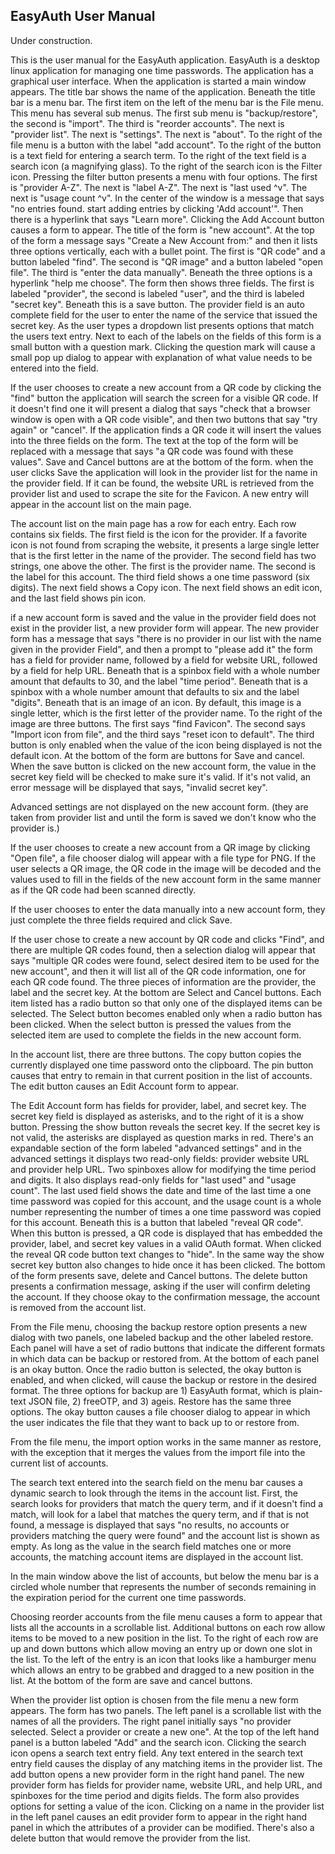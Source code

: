 ## EasyAuth User Manual

Under construction.

This is the user manual for the EasyAuth application. 
EasyAuth is a desktop linux application for managing one time passwords. 
The application has a graphical user interface. 
When the application is started a main window appears. 
The title bar shows the name of the application. 
Beneath the title bar is a menu bar. 
The first item on the left of the menu bar is the File menu. 
This menu has several sub menus. 
The first sub menu is "backup/restore", the second is "import". 
The third is "reorder accounts". 
The next is "provider list". 
The next is "settings". 
The next is "about". 
To the right of the file menu is a button with the label "add account". 
To the right of the button is a text field for entering a search term. 
To the right of the text field is a search icon (a magnifying glass). 
To the right of the search icon is the Filter icon. 
Pressing the filter button presents a menu with four options. 
The first is "provider A-Z". 
The next is "label A-Z". 
The next is "last used ^v". 
The next is "usage count ^v". 
In the center of the window is a message that says "no entries found. 
start adding entries by clicking 'Add account'". 
Then there is a hyperlink that says "Learn more". 
Clicking the Add Account button causes a form to appear. 
The title of the form is "new account". 
At the top of the form a message says "Create a New Account from:" and then it lists three options vertically, each with a bullet point. 
The first is "QR code" and a button labeled "find". 
The second is "QR image" and a button labeled "open file". 
The third is "enter the data manually". 
Beneath the three options is a hyperlink "help me choose". 
 The form then shows three fields. 
The first is labeled "provider", the second is labeled "user", and the third is labeled "secret key". 
Beneath this is a save button. 
The provider field is an auto complete field for the user to enter  the name of the service that issued the secret key. 
As the user types a dropdown list presents options that match the users text entry. 
 Next to each of the labels on the fields of this form is a small button with a question mark. 
Clicking the question mark will cause a small pop up dialog to appear with explanation of what value needs to be entered into the field. 


If the user chooses to create a new account from a QR code by clicking the "find" button the application will search the screen for a visible QR code. 
If it doesn't find one it will present a dialog that says "check that a browser window is open with a QR code visible", and then two buttons that say "try again" or "cancel". 
If the application finds a QR code it will insert the values into the three fields on the form. 
The text at the top of the form will be replaced with a message that says "a QR code was found with these values". 
Save and Cancel buttons are at the bottom of the form. 
when the user clicks Save the application will look in the provider list for the name in the provider field. 
If it can be found, the website URL is retrieved from the provider list and used to scrape the site for the Favicon. 
A new entry will appear in the account list on the main page. 


The account list on the main page has a row for each entry. 
Each row contains six fields. 
The first field is the icon for the provider. 
If a favorite icon is not found from scraping the website, it presents a large single letter that is the first letter in the name of the provider. 
The second field has two strings, one above the other. 
The first is the provider name. 
The second is the label for this account. 
The third field shows a one time password (six digits). 
The next field shows a Copy icon. 
The next field shows an edit icon, and the last field shows pin icon. 


if a new account form is saved and the value in the provider field does not exist in the provider list, a new provider form will appear. 
The new provider form has a message that says "there is no provider in our list with the name given in the provider Field", and then a prompt to "please add it" the form has a field for provider name, followed by a field for website URL, followed by a field for help URL. 
Beneath that is a spinbox field with a whole number amount that defaults to 30, and the label "time period". 
Beneath that is a spinbox with a whole number amount that defaults to six and the label "digits". 
Beneath that is an image of an icon. 
By default, this image is a single letter, which is the first letter of the provider name. 
To the right of the image are three buttons. 
The first says "find Favicon". 
The second says "Import icon from file", and the third says "reset icon to default". 
The third button is only enabled when the value of the icon being displayed is not the default icon. 
At the bottom of the form are buttons for Save and cancel. 
 When the save button is clicked on the new account form, the value in the secret key field will be checked to make sure it's valid. 
If it's not valid, an error message will be displayed that says, "invalid secret key".


Advanced settings are not displayed on the new account form. 
 (they are taken from provider list and until the form is saved we don't know who the provider is.) 

If the user chooses to create a new account from a QR image by clicking "Open file", a file chooser dialog will appear with a file type for PNG. 
If the user selects a QR image, the QR code in the image will be decoded and the values used to fill in the fields of the new account form in the same manner as if the QR code had been scanned directly. 


If the user chooses to enter the data manually into a new account form, they just complete the three fields required and click Save.

If the user chose to create a new account by QR code and clicks "Find", and there are multiple QR codes found, then a selection dialog will appear that says "multiple QR codes were found, select desired item to be used for the new account", and then it will list all of the QR code information, one for each QR code found. 
The three pieces of information are the provider, the label and the secret key. 
 At the bottom are Select and Cancel buttons. 
Each item listed has a radio button so that only one of the displayed items can be selected. 
The Select button becomes enabled only when a radio button has been clicked. 
When the select button is pressed the values from the selected item are used to complete the fields in the new account form. 


In the account list, there are three buttons. 
The copy button copies the currently displayed one time password onto the clipboard. 
The pin button causes that entry to remain in that current position in the list of accounts. 
The edit button causes an Edit Account form to appear. 


The Edit Account form has fields for provider, label, and secret key. 
The secret key field is displayed as asterisks, and to the right of it is a show button. 
Pressing the show button reveals the secret key. 
 If the secret key is not valid, the asterisks are displayed as question marks in red.
There's an expandable section of the form labeled "advanced settings" and in the advanced settings it displays two read-only fields: provider website URL and provider help URL. 
 Two spinboxes allow for modifying the time period and digits. 
It also displays read-only fields for "last used"  and "usage count". 
The last used field shows the date and time of the last time a one time password was copied for this account, and the usage count is a whole number representing the number of times a one time password was copied for this account. 
Beneath this is a button that labeled "reveal QR code". 
When this button is pressed, a QR code is displayed that has embedded the provider, label, and secret key values in a valid OAuth format. 
When clicked the reveal QR code button text changes to "hide". 
In the same way the show secret key button also changes to hide once it has been clicked. 
The bottom of the form presents save, delete and Cancel buttons. 
The delete button presents a confirmation message, asking if the user will confirm deleting the account. 
If they choose okay to the confirmation message, the account is removed from the account list.

From the File menu, choosing the backup restore option presents a new dialog with two panels, one labeled backup and the other labeled restore. 
Each panel will have a set of radio buttons that indicate the different formats in which data can be backup or restored from. 
At the bottom of each panel is an okay button. 
Once the radio button is selected, the okay button is enabled, and when clicked, will cause the backup or restore in the desired format. 
The three options for backup are 1) EasyAuth format, which is plain-text JSON file, 2) freeOTP, and 3) ageis. 
Restore has the same three options. 
The okay button causes a file chooser dialog to appear in which the user indicates the file that they want to back up to or restore from. 


From the file menu, the import option works in the same manner as restore, with the exception that it merges the values from the import file into the current list of accounts. 


The search text entered into the search field on the menu bar causes a dynamic search to look through the items in the account list. 
First, the search looks for providers that match the query term, and if it doesn't find a match, will look for a label that matches the query term, and if that is not found, a message is displayed that says "no results, no accounts or providers matching the query were found" and the account list is shown as empty. 
As long as the value in the search field matches one or more accounts, the matching account items are displayed in the account list. 




In the main window above the list of accounts, but below the menu bar is a circled whole number that represents the number of seconds remaining in the expiration period for the current one time passwords. 

Choosing reorder accounts from the file menu causes a form to appear that lists all the accounts in a scrollable list. 
Additional buttons on each row allow items to be moved to a new position in the list. 
To the right of each row are up and down buttons which allow moving an entry up or down one slot in the list. 
To the left of the entry is an icon that looks like a hamburger menu which allows an entry to be grabbed and dragged to a new position in the list. 
At the bottom of the form are save and cancel buttons.

When the provider list option is chosen from the file menu a new form appears. 
The form has two panels. 
The left panel is a scrollable list with the names of all the providers. 
The right panel initially says "no provider selected. 
Select a provider or create a new one". 
At the top of the left hand panel is a button labeled "Add" and the search icon. 
Clicking the search icon opens a search text entry field. 
Any text entered in the search text entry field causes the display of any matching items in the provider list. 
The add button opens a new provider form in the right hand panel. 
The new provider form has fields for provider name, website URL, and help URL, and spinboxes for the time period and digits fields. 
The form also provides options for setting a value of the icon. 
Clicking on a name in the provider list in the left panel causes an edit provider form to appear in the right hand panel in which the attributes of a provider can be modified. 
There's also a delete button that would remove the provider from the list. 

